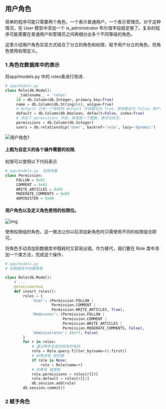 ## 用户角色

简单的程序可能只需要两个角色，一个表示普通用户，一个表示管理员。对于这种情况，在 User 模型中添加一个 is_administrator 布尔值字段就足够了。复杂的程序可能需要在普通用户和管理员之间再细分出多个不同等级的角色。

这里介绍用户角色实现方式结合了分立的角色和权限，赋予用户分立的角色，但角色使用权限定义。

### 1.角色在数据库中的表示

将app/models.py 中的 roles表进行改进.

```python
# app/models.py
class Role(db.Model):
     __tablename__ = 'roles'
     id = db.Column(db.Integer, primary_key=True)
     name = db.Column(db.String(64), unique=True)
     # default 只有一个角色的 default 字段要设为 True，其他都设为 False。用户注册时，其角色会被设为默认角色。
     default = db.Column(db.Boolean, default=False, index=True)
     # 添加了 permissions 字段，其值是一个整数，表示位标志。
     permissions = db.Column(db.Integer)
     users = db.relationship('User', backref='role', lazy='dynamic')

```

![用户角色1](D:\stu\flask-web开发学习记录\用户角色1.png)

#### 上图为自定义的各个操作需要的权限.

权限可以使用以下代码表示

```python
# app/models.py  权限常量
class Permission:
     FOLLOW = 0x01
     COMMENT = 0x02
     WRITE_ARTICLES = 0x04
     MODERATE_COMMENTS = 0x08
     ADMINISTER = 0x80
```

#### 用户角色以及定义角色使用的权限位。

![img](file:///D:/stu/flask-web%E5%BC%80%E5%8F%91%E5%AD%A6%E4%B9%A0%E8%AE%B0%E5%BD%95/%E7%94%A8%E6%88%B7%E8%A7%92%E8%89%B22.png?lastModify=1528116348)

使用权限组织角色，这一做法让你以后添加新角色时只需使用不同的权限组合即可。

将角色手动添加到数据库中既耗时又容易出错。作为替代，我们要在 Role 类中添加一个类方法，完成这个操作，

```python
# app/models.py 
# 在数据库中创建角色

class Role(db.Model):
    # ...
    @staticmethod
    def insert_roles():
        roles = {
            'User': (Permission.FOLLOW |
                     Permission.COMMENT |
                     Permission.WRITE_ARTICLES, True),
            'Moderator': (Permission.FOLLOW |
                          Permission.COMMENT |
                          Permission.WRITE_ARTICLES |
                          Permission.MODERATE_COMMENTS, False),
            'Administrator': (0xff, False)
        }
        for r in roles:
            # 通过角色名查找现有的角色
            role = Role.query.filter_by(name=r).first()
            # 如果没有 就创建
            if role is None:
                role = Role(name=r)
            # 如果有 就更新
            role.permissions = roles[r][0]
            role.default = roles[r][1]
            db.session.add(role)
    	db.session.commit()
```

### 2 赋予角色



















